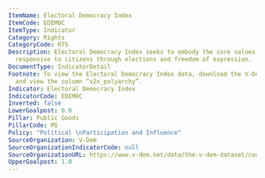```yaml
---
ItemName: Electoral Democracy Index
ItemCode: EDEMOC
ItemType: Indicator
Category: Rights
CategoryCode: RTS
Description: Electoral Democracy Index seeks to embody the core values that make rulers
  responsive to citizens through elections and freedom of expression.
DocumentType: IndicatorDetail
Footnote: To view the Electoral Democracy Index data, download the V-Dem data set
  and view the column “v2x_polyarchy”.
Indicator: Electoral Democracy Index
IndicatorCode: EDEMOC
Inverted: false
LowerGoalpost: 0.0
Pillar: Public Goods
PillarCode: PG
Policy: "Political \nParticipation and Influence"
SourceOrganization: V-Dem
SourceOrganizationIndicatorCode: null
SourceOrganizationURL: https://www.v-dem.net/data/the-v-dem-dataset/country-year-v-dem-fullothers-v13/
UpperGoalpost: 1.0
---
```



